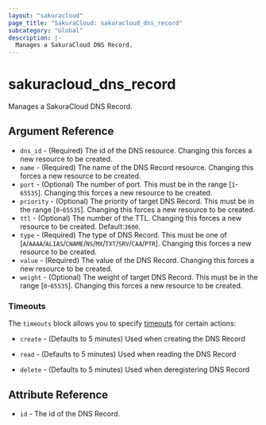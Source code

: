 ```yaml
---
layout: "sakuracloud"
page_title: "SakuraCloud: sakuracloud_dns_record"
subcategory: "Global"
description: |-
  Manages a SakuraCloud DNS Record.
---
```


# sakuracloud_dns_record

Manages a SakuraCloud DNS Record.

## Argument Reference

* `dns_id` - (Required) The id of the DNS resource. Changing this forces a new resource to be created.
* `name` - (Required) The name of the DNS Record resource. Changing this forces a new resource to be created.
* `port` - (Optional) The number of port. This must be in the range [`1`-`65535`]. Changing this forces a new resource to be created.
* `priority` - (Optional) The priority of target DNS Record. This must be in the range [`0`-`65535`]. Changing this forces a new resource to be created.
* `ttl` - (Optional) The number of the TTL. Changing this forces a new resource to be created. Default:`3600`.
* `type` - (Required) The type of DNS Record. This must be one of [`A`/`AAAA`/`ALIAS`/`CNAME`/`NS`/`MX`/`TXT`/`SRV`/`CAA`/`PTR`]. Changing this forces a new resource to be created.
* `value` - (Required) The value of the DNS Record. Changing this forces a new resource to be created.
* `weight` - (Optional) The weight of target DNS Record. This must be in the range [`0`-`65535`]. Changing this forces a new resource to be created.



### Timeouts

The `timeouts` block allows you to specify [timeouts](https://www.terraform.io/docs/configuration/resources.html#operation-timeouts) for certain actions:

* `create` - (Defaults to 5 minutes) Used when creating the DNS Record

* `read` -   (Defaults to 5 minutes) Used when reading the DNS Record


* `delete` - (Defaults to 5 minutes) Used when deregistering DNS Record



## Attribute Reference

* `id` - The id of the DNS Record.




